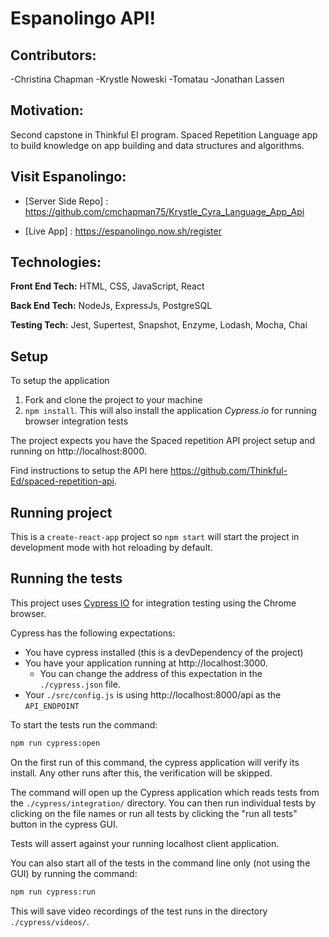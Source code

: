 # Espanolingo API!

## Contributors:
   -Christina Chapman
   -Krystle Noweski
   -Tomatau
   -Jonathan Lassen

## Motivation:

   Second capstone in Thinkful EI program.  Spaced Repetition Language app to build knowledge 
   on app building and data structures and algorithms. 

## Visit Espanolingo:

   * [Server Side Repo] : https://github.com/cmchapman75/Krystle_Cyra_Language_App_Api

   * [Live App] : https://espanolingo.now.sh/register

## Technologies: 
   
   **Front End Tech:** HTML, CSS,   JavaScript, React

**Back End Tech:** NodeJs, ExpressJs, PostgreSQL

**Testing Tech:** Jest, Supertest, Snapshot, Enzyme, Lodash, Mocha, Chai

## Setup

To setup the application

1. Fork and clone the project to your machine
2. `npm install`. This will also install the application *Cypress.io* for running browser integration tests

The project expects you have the Spaced repetition API project setup and running on http://localhost:8000.

Find instructions to setup the API here https://github.com/Thinkful-Ed/spaced-repetition-api.

## Running project

This is a `create-react-app` project so `npm start` will start the project in development mode with hot reloading by default.

## Running the tests

This project uses [Cypress IO](https://docs.cypress.io) for integration testing using the Chrome browser.

Cypress has the following expectations:

- You have cypress installed (this is a devDependency of the project)
- You have your application running at http://localhost:3000.
  - You can change the address of this expectation in the `./cypress.json` file.
- Your `./src/config.js` is using http://localhost:8000/api as the `API_ENDPOINT`

To start the tests run the command:

```bash
npm run cypress:open
```

On the first run of this command, the cypress application will verify its install. Any other runs after this, the verification will be skipped.

The command will open up the Cypress application which reads tests from the `./cypress/integration/` directory. You can then run individual tests by clicking on the file names or run all tests by clicking the "run all tests" button in the cypress GUI.

Tests will assert against your running localhost client application.

You can also start all of the tests in the command line only (not using the GUI) by running the command:

```bash
npm run cypress:run
```

This will save video recordings of the test runs in the directory `./cypress/videos/`.
